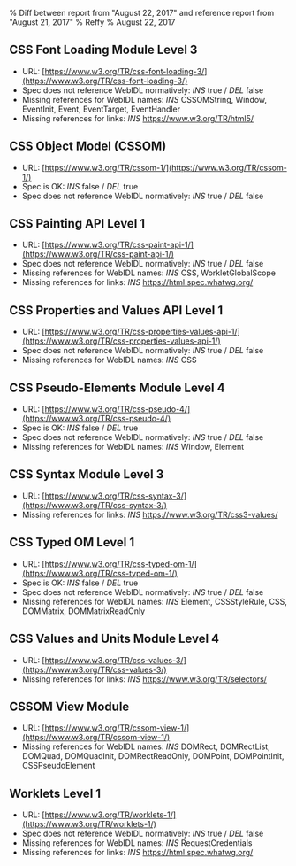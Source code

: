 % Diff between report from "August 22, 2017" and reference report from "August 21, 2017"
% Reffy
% August 22, 2017

## CSS Font Loading Module Level 3

- URL: [https://www.w3.org/TR/css-font-loading-3/](https://www.w3.org/TR/css-font-loading-3/)
- Spec does not reference WebIDL normatively: *INS* true / *DEL* false
- Missing references for WebIDL names: *INS* CSSOMString, Window, EventInit, Event, EventTarget, EventHandler
- Missing references for links: *INS* https://www.w3.org/TR/html5/


## CSS Object Model (CSSOM)

- URL: [https://www.w3.org/TR/cssom-1/](https://www.w3.org/TR/cssom-1/)
- Spec is OK: *INS* false / *DEL* true
- Spec does not reference WebIDL normatively: *INS* true / *DEL* false


## CSS Painting API Level 1

- URL: [https://www.w3.org/TR/css-paint-api-1/](https://www.w3.org/TR/css-paint-api-1/)
- Spec does not reference WebIDL normatively: *INS* true / *DEL* false
- Missing references for WebIDL names: *INS* CSS, WorkletGlobalScope
- Missing references for links: *INS* https://html.spec.whatwg.org/


## CSS Properties and Values API Level 1

- URL: [https://www.w3.org/TR/css-properties-values-api-1/](https://www.w3.org/TR/css-properties-values-api-1/)
- Spec does not reference WebIDL normatively: *INS* true / *DEL* false
- Missing references for WebIDL names: *INS* CSS


## CSS Pseudo-Elements Module Level 4

- URL: [https://www.w3.org/TR/css-pseudo-4/](https://www.w3.org/TR/css-pseudo-4/)
- Spec is OK: *INS* false / *DEL* true
- Spec does not reference WebIDL normatively: *INS* true / *DEL* false
- Missing references for WebIDL names: *INS* Window, Element


## CSS Syntax Module Level 3

- URL: [https://www.w3.org/TR/css-syntax-3/](https://www.w3.org/TR/css-syntax-3/)
- Missing references for links: *INS* https://www.w3.org/TR/css3-values/


## CSS Typed OM Level 1

- URL: [https://www.w3.org/TR/css-typed-om-1/](https://www.w3.org/TR/css-typed-om-1/)
- Spec is OK: *INS* false / *DEL* true
- Spec does not reference WebIDL normatively: *INS* true / *DEL* false
- Missing references for WebIDL names: *INS* Element, CSSStyleRule, CSS, DOMMatrix, DOMMatrixReadOnly


## CSS Values and Units Module Level 4

- URL: [https://www.w3.org/TR/css-values-3/](https://www.w3.org/TR/css-values-3/)
- Missing references for links: *INS* https://www.w3.org/TR/selectors/


## CSSOM View Module

- URL: [https://www.w3.org/TR/cssom-view-1/](https://www.w3.org/TR/cssom-view-1/)
- Missing references for WebIDL names: *INS* DOMRect, DOMRectList, DOMQuad, DOMQuadInit, DOMRectReadOnly, DOMPoint, DOMPointInit, CSSPseudoElement


## Worklets Level 1

- URL: [https://www.w3.org/TR/worklets-1/](https://www.w3.org/TR/worklets-1/)
- Spec does not reference WebIDL normatively: *INS* true / *DEL* false
- Missing references for WebIDL names: *INS* RequestCredentials
- Missing references for links: *INS* https://html.spec.whatwg.org/


